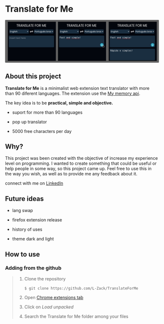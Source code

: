 # Translate for Me

![Preview-Screens](./img/translateForMe.png)

## About this project

**Translate for Me** is a minimalist web extension text translator with more than 90 diferent languages. The extension use the [My memory api](https://mymemory.translated.net/doc/).

The key idea is to be **practical, simple and objective.**

- suport for more than 90 languages

- pop up translator

- 5000 free characters per day

## Why?

This project was been created with the objective of increase my experience level on programming. I wanted to create something that could be useful or help people in some way, so this project came up.
Feel free to use this in the way you wish, as well as to provide me any feedback about it.

connect with me on [LinkedIn](https://www.linkedin.com/in/lucas-zacarias-/)

## Future ideas

- lang swap

- firefox extension release

- history of uses

- theme dark and light

## How to use

### Adding from the github

> 1. Clone the repository
>    
>    ```
>    $ git clone https://github.com/L-Zack/TranslateForMe 
>    ```
> 
> 2. Open [Chrome extensions tab](chrome://extensions/)
> 
> 3. Click on *Load unpacked*
> 
> 4. Search the Translate for Me folder among your files
